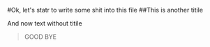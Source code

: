#Ok, let's statr to write some shit into this file
##This is another titile

And now text without titile


> GOOD BYE
